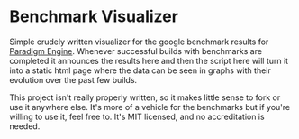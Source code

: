 # Benchmark Visualizer

Simple crudely written visualizer for the google benchmark results for [Paradigm Engine](https://github.com/JessyDL/paradigm). Whenever successful builds with benchmarks are completed it announces the results here and then the script here will turn it into a static html page where the data can be seen in graphs with their evolution over the past few builds.

This project isn't really properly written, so it makes little sense to fork or use it anywhere else. It's more of a vehicle for the benchmarks but if you're willing to use it, feel free to. It's MIT licensed, and no accreditation is needed.
